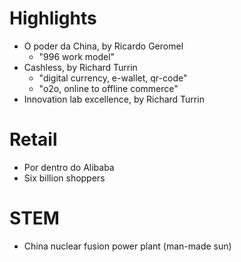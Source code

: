 # Highlights
- O poder da China, by Ricardo Geromel
    - "996 work model"
- Cashless, by Richard Turrin
    - "digital currency, e-wallet, qr-code"
    - "o2o, online to offline commerce"
- Innovation lab excellence, by Richard Turrin

# Retail
- Por dentro do Alibaba
- Six billion shoppers

# STEM
- China nuclear fusion power plant (man-made sun)
